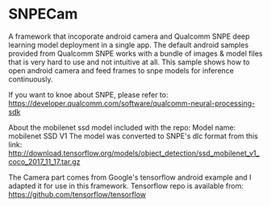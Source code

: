 # SNPECam

A framework that incoporate android camera and Qualcomm SNPE deep learning model deployment in a single app. The default android samples provided from Qualcomm SNPE works with a bundle of images & model files that is very hard to use and not intuitive at all. This sample shows how to open android camera and feed frames to snpe models for inference continuously.


If you want to knoe about SNPE, please refer to: https://developer.qualcomm.com/software/qualcomm-neural-processing-sdk

About the mobilenet ssd model included with the repo:
Model name: mobilenet SSD V1
The model was converted to SNPE's dlc format from this link: http://download.tensorflow.org/models/object_detection/ssd_mobilenet_v1_coco_2017_11_17.tar.gz

The Camera part comes from Google's tensorflow android example and I adapted it for use in this framework. Tensorflow repo is available from: https://github.com/tensorflow/tensorflow






